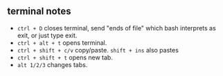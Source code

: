 ## terminal notes
- `ctrl + D` closes terminal, send "ends of file" which bash interprets as exit, or just type exit.
- `ctrl + alt + t` opens terminal.
- `ctrl + shift + c/v` copy/paste. `shift + ins` also pastes
- `ctrl + shift + t` opens new tab.
- `alt 1/2/3` changes tabs. 
